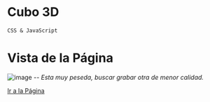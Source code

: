 # Cubo 3D
`CSS & JavaScript`

# Vista de la Página
![image]() -- *Esta muy peseda, buscar grabar otra de menor calidad.*

[Ir a la Página](https://sad-franklin-323e23.netlify.app/)